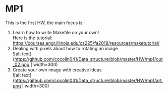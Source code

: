 # MP1
This is the first HW, the main focus is:
1. Learn how to write Makefile on your own!<br>
Here is the tutorial: https://courses.engr.illinois.edu/cs225/fa2018/resources/maketutorial/ <br>
2. Dealing with pixels about how to rotating an image<br>
![alt text](https://github.com/cocolin041/Data_structure/blob/master/HW/mp1/out_02.png | width=300)<br>
3. Create your own image with creative ideas<br>
![alt text](https://github.com/cocolin041/Data_structure/blob/master/HW/mp1/art.png | width=300)